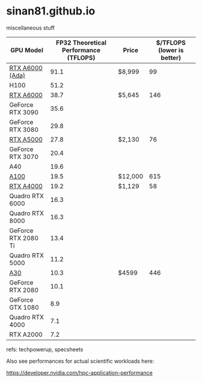# sinan81.github.io
miscellaneous stuff


| GPU Model         | FP32 Theoretical Performance (TFLOPS) | Price | $/TFLOPS (lower is better)| 
|-------------------|---------------------------------------|-----------|-------|
| [RTX A6000 (Ada)](https://www.nvidia.com/content/dam/en-zz/Solutions/design-visualization/rtx-6000/proviz-print-rtx6000-datasheet-web-2504660.pdf)   | 91.1                      |  $8,999  |  99
| H100              | 51.2                      |            |       |          |
| [RTX A6000](https://www.nvidia.com/content/dam/en-zz/Solutions/design-visualization/quadro-product-literature/proviz-print-nvidia-rtx-a6000-datasheet-us-nvidia-1454980-r9-web%20(1).pdf)         | 38.7 | $5,645  | 146
| GeForce RTX 3090  | 35.6                      |            |       |          |
| GeForce RTX 3080  | 29.8                      |            |       |          |
| [RTX A5000](https://nvdam.widen.net/s/wrqrqt75vh/nvidia-rtx-a5000-datasheet)         | 27.8 |  $2,130 | 76 |
| GeForce RTX 3070  | 20.4                      |            |       |          |
| A40               | 19.6                      |            |       |          |
| [A100](https://www.nvidia.com/content/dam/en-zz/Solutions/Data-Center/a100/pdf/nvidia-a100-datasheet-us-nvidia-1758950-r4-web.pdf)     | 19.5                      | $12,000 | 615 |
| [RTX A4000](https://www.nvidia.com/content/dam/en-zz/Solutions/gtcs21/rtx-a4000/nvidia-rtx-a4000-datasheet.pdf)         | 19.2                      | $1,129 | 58
| Quadro RTX 6000   | 16.3                      |            |       |          |
| Quadro RTX 8000   | 16.3                      |            |       |          |
| GeForce RTX 2080 Ti | 13.4                    |            |       |          |
| Quadro RTX 5000   | 11.2                      |            |       |          |
| [A30](https://www.nvidia.com/content/dam/en-zz/Solutions/data-center/products/a30-gpu/pdf/a30-datasheet.pdf)               | 10.3                      | $4599 | 446 |
| GeForce RTX 2080  | 10.1                      |            |       |          |
| GeForce GTX 1080  | 8.9                       |            |       |          |
| Quadro RTX 4000   | 7.1                       |            |       |          |
| RTX A2000         | 7.2                       |            |       |          |

refs: techpowerup, specsheets

Also see performances for actual scientific workloads here:

<a href="https://developer.nvidia.com/hpc-application-performance">https://developer.nvidia.com/hpc-application-performance</a>
